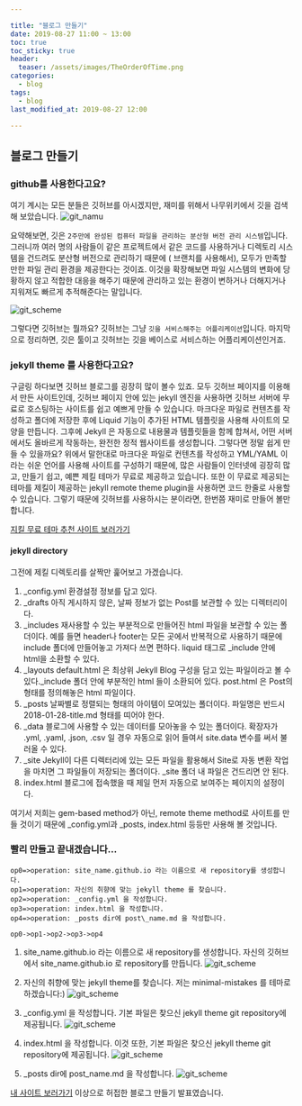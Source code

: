 ```yaml
---

title: "블로그 만들기"
date: 2019-08-27 11:00 ~ 13:00
toc: true
toc_sticky: true
header:
  teaser: /assets/images/TheOrderOfTime.png
categories: 
  - blog
tags:
  - blog
last_modified_at: 2019-08-27 12:00

---
```


## 블로그 만들기
### github를 사용한다고요?
여기 계시는 모든 분들은 깃허브를 아시겠지만, 재미를 위해서 나무위키에서 깃을 검색해 보았습니다.
![git\_namu](https://raw.githubusercontent.com/faarseer/faarseer.github.io/master/_assets/images/scripts_images/git_namu.png)

요약해보면, 깃은 ```2주만에 완성된 컴퓨터 파일을 관리하는 분산형 버전 관리 시스템```입니다. 그러니까 여러 명의 사람들이 같은 프로젝트에서 같은 코드를 사용하거나 디렉토리 시스템을 건드려도 분산형 버전으로 관리하기 때문에 ( 브랜치를 사용해서), 모두가 만족할 만한 파일 관리 환경을 제공한다는 것이죠. 
이것을 확장해보면 파일 시스템의 변화에 당황하지 않고 적합한 대응을 해주기 때문에 관리하고 있는 환경이 변하거나 더해지거나 지워져도 빠르게 추적해준다는 말입니다.

![git_scheme](https://raw.githubusercontent.com/faarseer/faarseer.github.io/master/_assets/images/scripts_images/git_scheme.png)

그렇다면 깃허브는 뭘까요? 깃허브는 그냥 ```깃을 서비스해주는 어플리케이션```입니다. 
마지막으로 정리하면, 깃은 툴이고 깃허브는 깃을 베이스로 서비스하는 어플리케이션인거죠.

### jekyll theme 를 사용한다고요?
구글링 하다보면 깃허브 블로그를 굉장히 많이 볼수 있죠. 모두 깃허브 페이지를 이용해서 만든 사이트인데, 깃허브 페이지 안에 있는 jekyll 엔진을 사용하면 깃허브 서버에 무료로 호스팅하는 사이트를 쉽고 예쁘게 만들 수 있습니다. 
마크다운 파일로 컨텐츠를 작성하고 폴더에 저장한 후에 Liquid 기능이 추가된 HTML 템플릿을 사용해 사이트의 모양을 만듭니다. 그후에 Jekyll 은 자동으로 내용물과 템플릿들을 함께 합쳐서, 어떤 서버에서도 올바르게 작동하는, 완전한 정적 웹사이트를 생성합니다.
그렇다면 정말 쉽게 만들 수 있을까요? 위에서 말한대로 마크다운 파일로 컨텐츠를 작성하고 YML/YAML 이라는 쉬운 언어를 사용해 사이트를 구성하기 때문에, 많은 사람들이 인터넷에 굉장히 많고, 만들기 쉽고, 예쁜 제킬 테마가 무료로 제공하고 있습니다. 또한 이 무료로 제공되는 테마를 제킬이 제공하는 jekyll remote theme plugin을 사용하면 코드 한줄로 사용할 수 있습니다. 그렇기 때문에 깃허브를 사용하시는 분이라면, 한번쯤 재미로 만들어 볼만 합니다.

[지킬 무료 테마 추천 사이트 보러가기](http://jekyllthemes.org/)

#### jekyll directory
그전에 제킬 디렉토리를 살짝만 훑어보고 가겠습니다.
1. _config.yml
  환경설정 정보를 담고 있다. 
2. _drafts
  아직 게시하지 않은, 날짜 정보가 없는 Post를 보관할 수 있는 디렉터리이다.
3. _includes
  재사용할 수 있는 부분적으로 만들어진 html 파일을 보관할 수 있는 폴더이다. 예를 들면 header나 footer는 모든 곳에서 반복적으로 사용하기 때문에 include 폴더에 만들어놓고 가져다 쓰면 편하다. liquid 태그로 _include 안에 html을 소환할 수 있다.
4. _layouts
  default.html 은 최상위 Jekyll Blog 구성을 담고 있는 파일이라고 볼 수 있다._include 폴더 안에 부분적인 html 들이 소환되어 있다. post.html 은 Post의 형태를 정의해놓은 html 파일이다.
5. _posts
  날짜별로 정렬되는 형태의 아이템이 모여있는 폴더이다. 파일명은 반드시 2018-01-28-title.md 형태를 띠어야 한다.
6. _data
  블로그에 사용할 수 있는 데이터를 모아놓을 수 있는 폴더이다. 확장자가 .yml, .yaml, .json, .csv 일 경우 자동으로 읽어 들여서 site.data 변수를 써서 불러올 수 있다.
7. _site
  Jekyll이 다른 디렉터리에 있는 모든 파일을 활용해서 Site로 자동 변환 작업을 마치면 그 파일들이 저장되는 폴더이다. _site 폴더 내 파일은 건드리면 안 된다.
8. index.html
  블로그에 접속했을 때 제일 먼저 자동으로 보여주는 페이지의 설정이다.

여기서 저희는 gem-based method가 아닌, remote theme method로 사이트를 만들 것이기 때문에 _config.yml과 _posts, index.html 등등만 사용해 볼 것입니다.

### 빨리 만들고 끝내겠습니다...

```flow
op0=>operation: site_name.github.io 라는 이름으로 새 repository를 생성합니다.
op1=>operation: 자신의 취향에 맞는 jekyll theme 를 찾습니다.
op2=>operation: _config.yml 을 작성합니다.
op3=>operation: index.html 을 작성합니다.
op4=>operation: _posts dir에 post\_name.md 을 작성합니다.

op0->op1->op2->op3->op4
```
1. site_name.github.io 라는 이름으로 새 repository를 생성합니다.
  자신의 깃허브에서 site_name.github.io 로 repository를 만듭니다.
  ![git_scheme](https://raw.githubusercontent.com/faarseer/faarseer.github.io/master/_assets/images/scripts_images/git_repo.png)

2. 자신의 취향에 맞는 jekyll theme를 찾습니다.
  저는 minimal-mistakes 를 테마로 하겠습니다:)
  ![git_scheme](https://raw.githubusercontent.com/faarseer/faarseer.github.io/master/_assets/images/scripts_images/minimal_mistakes.png)

3. _config.yml 을 작성합니다. 
  기본 파일은 찾으신 jekyll theme git repository에 제공됩니다.
  ![git_scheme](https://raw.githubusercontent.com/faarseer/faarseer.github.io/master/_assets/images/scripts_images/mmistakes_gitrepo.png)

4. index.html 을 작성합니다.
  이것 또한, 기본 파일은 찾으신 jekyll theme git repository에 제공됩니다.
   ![git_scheme](https://raw.githubusercontent.com/faarseer/faarseer.github.io/master/_assets/images/scripts_images/mmistakes_gitrepo.png)

5. \_posts dir에 post_name.md 을 작성합니다.
   ![git_scheme](https://raw.githubusercontent.com/faarseer/faarseer.github.io/master/_assets/images/scripts_images/wirte_config.png)

[내 사이트 보러가기](https://faarseer.github.io/)
이상으로 허접한 블로그 만들기 발표였습니다.

